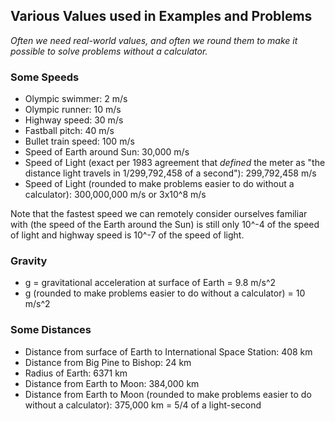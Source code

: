 ## Various Values used in Examples and Problems

*Often we need real-world values, and often we round them to make it possible to solve problems without a calculator.*

### Some Speeds

* Olympic swimmer: 2 m/s
* Olympic runner: 10 m/s
* Highway speed: 30 m/s
* Fastball pitch: 40 m/s
* Bullet train speed: 100 m/s
* Speed of Earth around Sun: 30,000 m/s
* Speed of Light (exact per 1983 agreement that *defined* the meter as "the distance light travels in 1/299,792,458 of a second"): 299,792,458 m/s
* Speed of Light (rounded to make problems easier to do without a calculator): 300,000,000 m/s or 3x10^8 m/s

Note that the fastest speed we can remotely consider ourselves familiar with (the speed of the Earth around the Sun) is still only 10^-4 of the speed of light and highway speed is 10^-7 of the speed of light.

### Gravity

* g = gravitational acceleration at surface of Earth = 9.8 m/s^2
* g (rounded to make problems easier to do without a calculator) = 10 m/s^2

### Some Distances

* Distance from surface of Earth to International Space Station: 408 km
* Distance from Big Pine to Bishop: 24 km
* Radius of Earth: 6371 km
* Distance from Earth to Moon: 384,000 km
* Distance from Earth to Moon (rounded to make problems easier to do without a calculator): 375,000 km = 5/4 of a light-second
